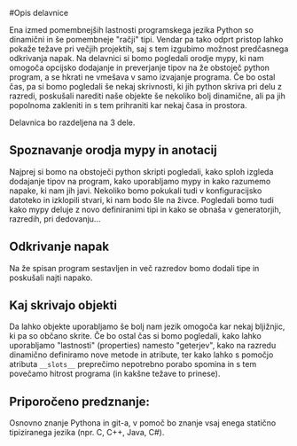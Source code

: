 #Opis delavnice

Ena izmed pomembnejših lastnosti programskega jezika Python so dinamični in še pomembneje "račji" tipi. Vendar pa tako odprt pristop lahko pokaže težave pri večjih projektih, saj s tem izgubimo možnost predčasnega odkrivanja napak. Na delavnici si bomo pogledali orodje mypy, ki nam omogoča opcijsko dodajanje in preverjanje tipov na že obstoječ python program, a se hkrati ne vmešava v samo izvajanje programa. Če bo ostal čas, pa si bomo pogledali še nekaj skrivnosti, ki jih python skriva pri delu z razredi, poskušali narediti naše objekte še nekoliko bolj dinamične, ali pa jih popolnoma zakleniti in s tem prihraniti kar nekaj časa in prostora.

Delavnica bo razdeljena na 3 dele.

## Spoznavanje orodja mypy in anotacij
Najprej si bomo na obstoječi python skripti pogledali, kako sploh izgleda dodajanje tipov na program, kako uporabljamo mypy in kako razumemo napake, ki nam jih javi. Nekoliko bomo pokukali tudi v konfiguracijsko datoteko in izklopili stvari, ki nam bodo šle na živce. Pogledali bomo tudi kako mypy deluje z novo definiranimi tipi in kako se obnaša v generatorjih, razredih, pri dedovanju...


## Odkrivanje napak
Na že spisan program sestavljen in več razredov bomo dodali tipe in poskušali najti napako.

## Kaj skrivajo objekti
Da lahko objekte uporabljamo še bolj nam jezik omogoča kar nekaj bljižnjic, ki pa so občano skrite. Če bo ostal čas si bomo pogledali, kako lahko uporabljamo "lastnosti" (properties) namesto "geterjev", kako na razredu dinamično definiramo nove metode in atribute, ter kako lahko s pomočjo atributa `__slots__` preprečimo nepotrebno porabo spomina in s tem povečamo hitrost programa (in kakšne težave to prinese).

## Priporočeno predznanje:
Osnovno znanje Pythona in git-a, v pomoč bo znanje vsaj enega statično tipiziranega jezika (npr. C, C++, Java, C#). 
